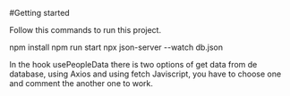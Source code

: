 #Getting started 

Follow this commands to run this project.

npm install
npm run start
npx json-server --watch db.json  

In the hook usePeopleData there is two options of get data from de database, using Axios and using fetch Javiscript, you have to choose one and comment the another one to work.

